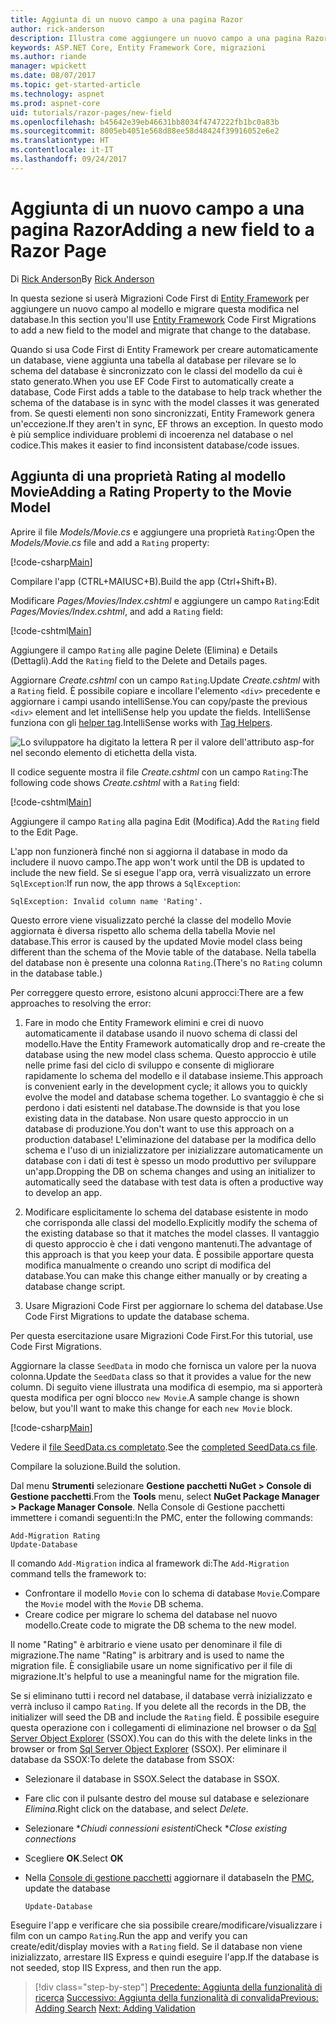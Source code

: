 ```yaml
---
title: Aggiunta di un nuovo campo a una pagina Razor
author: rick-anderson
description: Illustra come aggiungere un nuovo campo a una pagina Razor con Entity Framework Core
keywords: ASP.NET Core, Entity Framework Core, migrazioni
ms.author: riande
manager: wpickett
ms.date: 08/07/2017
ms.topic: get-started-article
ms.technology: aspnet
ms.prod: aspnet-core
uid: tutorials/razor-pages/new-field
ms.openlocfilehash: b45642e39eb46631bb8034f4747222fb1bc0a83b
ms.sourcegitcommit: 8005eb4051e568d88ee58d48424f39916052e6e2
ms.translationtype: HT
ms.contentlocale: it-IT
ms.lasthandoff: 09/24/2017
---
```

# <a name="adding-a-new-field-to-a-razor-page"></a><span data-ttu-id="e2f03-104">Aggiunta di un nuovo campo a una pagina Razor</span><span class="sxs-lookup"><span data-stu-id="e2f03-104">Adding a new field to a Razor Page</span></span>

<span data-ttu-id="e2f03-105">Di [Rick Anderson](https://twitter.com/RickAndMSFT)</span><span class="sxs-lookup"><span data-stu-id="e2f03-105">By [Rick Anderson](https://twitter.com/RickAndMSFT)</span></span>

<span data-ttu-id="e2f03-106">In questa sezione si userà Migrazioni Code First di [Entity Framework](https://docs.microsoft.com/ef/core/get-started/aspnetcore/new-db) per aggiungere un nuovo campo al modello e migrare questa modifica nel database.</span><span class="sxs-lookup"><span data-stu-id="e2f03-106">In this section you'll use [Entity Framework](https://docs.microsoft.com/ef/core/get-started/aspnetcore/new-db) Code First Migrations to add a new field to the model and migrate that change to the database.</span></span>

<span data-ttu-id="e2f03-107">Quando si usa Code First di Entity Framework per creare automaticamente un database, viene aggiunta una tabella al database per rilevare se lo schema del database è sincronizzato con le classi del modello da cui è stato generato.</span><span class="sxs-lookup"><span data-stu-id="e2f03-107">When you use EF Code First to automatically create a database, Code First adds a table to the database to help track whether the schema of the database is in sync with the model classes it was generated from.</span></span> <span data-ttu-id="e2f03-108">Se questi elementi non sono sincronizzati, Entity Framework genera un'eccezione.</span><span class="sxs-lookup"><span data-stu-id="e2f03-108">If they aren't in sync, EF throws an exception.</span></span> <span data-ttu-id="e2f03-109">In questo modo è più semplice individuare problemi di incoerenza nel database o nel codice.</span><span class="sxs-lookup"><span data-stu-id="e2f03-109">This makes it easier to find inconsistent database/code issues.</span></span>

## <a name="adding-a-rating-property-to-the-movie-model"></a><span data-ttu-id="e2f03-110">Aggiunta di una proprietà Rating al modello Movie</span><span class="sxs-lookup"><span data-stu-id="e2f03-110">Adding a Rating Property to the Movie Model</span></span>

<span data-ttu-id="e2f03-111">Aprire il file *Models/Movie.cs* e aggiungere una proprietà `Rating`:</span><span class="sxs-lookup"><span data-stu-id="e2f03-111">Open the *Models/Movie.cs* file and add a `Rating` property:</span></span>

[!code-csharp[Main](razor-pages-start/sample/RazorPagesMovie/Models/MovieDateRating.cs?highlight=11&range=7-18)]

<span data-ttu-id="e2f03-112">Compilare l'app (CTRL+MAIUSC+B).</span><span class="sxs-lookup"><span data-stu-id="e2f03-112">Build the app (Ctrl+Shift+B).</span></span>

<span data-ttu-id="e2f03-113">Modificare *Pages/Movies/Index.cshtml* e aggiungere un campo `Rating`:</span><span class="sxs-lookup"><span data-stu-id="e2f03-113">Edit *Pages/Movies/Index.cshtml*, and add a `Rating` field:</span></span>

[!code-cshtml[Main](razor-pages-start/sample/RazorPagesMovie/Pages/Movies/Index.cshtml?highlight=40-42,61-63)]

<span data-ttu-id="e2f03-114">Aggiungere il campo `Rating` alle pagine Delete (Elimina) e Details (Dettagli).</span><span class="sxs-lookup"><span data-stu-id="e2f03-114">Add the `Rating` field to the Delete and Details pages.</span></span>

<span data-ttu-id="e2f03-115">Aggiornare *Create.cshtml* con un campo `Rating`.</span><span class="sxs-lookup"><span data-stu-id="e2f03-115">Update *Create.cshtml* with a `Rating` field.</span></span> <span data-ttu-id="e2f03-116">È possibile copiare e incollare l'elemento `<div>` precedente e aggiornare i campi usando intelliSense.</span><span class="sxs-lookup"><span data-stu-id="e2f03-116">You can copy/paste the previous `<div>` element and let intelliSense help you update the fields.</span></span> <span data-ttu-id="e2f03-117">IntelliSense funziona con gli [helper tag](xref:mvc/views/tag-helpers/intro).</span><span class="sxs-lookup"><span data-stu-id="e2f03-117">IntelliSense works with [Tag Helpers](xref:mvc/views/tag-helpers/intro).</span></span>

![Lo sviluppatore ha digitato la lettera R per il valore dell'attributo asp-for nel secondo elemento di etichetta della vista.](new-field/_static/cr.png)

<span data-ttu-id="e2f03-121">Il codice seguente mostra il file *Create.cshtml* con un campo `Rating`:</span><span class="sxs-lookup"><span data-stu-id="e2f03-121">The following code shows *Create.cshtml* with a `Rating` field:</span></span>

[!code-cshtml[Main](razor-pages-start/sample/RazorPagesMovie/Pages/Movies/Create.cshtml?highlight=36-40)]

<span data-ttu-id="e2f03-122">Aggiungere il campo `Rating` alla pagina Edit (Modifica).</span><span class="sxs-lookup"><span data-stu-id="e2f03-122">Add the `Rating` field to the Edit Page.</span></span>

<span data-ttu-id="e2f03-123">L'app non funzionerà finché non si aggiorna il database in modo da includere il nuovo campo.</span><span class="sxs-lookup"><span data-stu-id="e2f03-123">The app won't work until the DB is updated to include the new field.</span></span> <span data-ttu-id="e2f03-124">Se si esegue l'app ora, verrà visualizzato un errore `SqlException`:</span><span class="sxs-lookup"><span data-stu-id="e2f03-124">If run now, the app throws a `SqlException`:</span></span>

`SqlException: Invalid column name 'Rating'.`

<span data-ttu-id="e2f03-125">Questo errore viene visualizzato perché la classe del modello Movie aggiornata è diversa rispetto allo schema della tabella Movie nel database.</span><span class="sxs-lookup"><span data-stu-id="e2f03-125">This error is caused by the updated Movie model class being different than the schema of the Movie table of the database.</span></span> <span data-ttu-id="e2f03-126">Nella tabella del database non è presente una colonna `Rating`.</span><span class="sxs-lookup"><span data-stu-id="e2f03-126">(There's no `Rating` column in the database table.)</span></span>

<span data-ttu-id="e2f03-127">Per correggere questo errore, esistono alcuni approcci:</span><span class="sxs-lookup"><span data-stu-id="e2f03-127">There are a few approaches to resolving the error:</span></span>

1. <span data-ttu-id="e2f03-128">Fare in modo che Entity Framework elimini e crei di nuovo automaticamente il database usando il nuovo schema di classi del modello.</span><span class="sxs-lookup"><span data-stu-id="e2f03-128">Have the Entity Framework automatically drop and re-create the database using  the new model class schema.</span></span> <span data-ttu-id="e2f03-129">Questo approccio è utile nelle prime fasi del ciclo di sviluppo e consente di migliorare rapidamente lo schema del modello e il database insieme.</span><span class="sxs-lookup"><span data-stu-id="e2f03-129">This approach is convenient early in the development cycle; it allows you to quickly evolve the model and database schema together.</span></span> <span data-ttu-id="e2f03-130">Lo svantaggio è che si perdono i dati esistenti nel database.</span><span class="sxs-lookup"><span data-stu-id="e2f03-130">The downside is that you lose existing data in the database.</span></span> <span data-ttu-id="e2f03-131">Non usare questo approccio in un database di produzione.</span><span class="sxs-lookup"><span data-stu-id="e2f03-131">You don't want to use this approach on a production database!</span></span> <span data-ttu-id="e2f03-132">L'eliminazione del database per la modifica dello schema e l'uso di un inizializzatore per inizializzare automaticamente un database con i dati di test è spesso un modo produttivo per sviluppare un'app.</span><span class="sxs-lookup"><span data-stu-id="e2f03-132">Dropping the DB on schema changes and using an initializer to automatically seed the database with test data is often a productive way to develop an app.</span></span>

2. <span data-ttu-id="e2f03-133">Modificare esplicitamente lo schema del database esistente in modo che corrisponda alle classi del modello.</span><span class="sxs-lookup"><span data-stu-id="e2f03-133">Explicitly modify the schema of the existing database so that it matches the model classes.</span></span> <span data-ttu-id="e2f03-134">Il vantaggio di questo approccio è che i dati vengono mantenuti.</span><span class="sxs-lookup"><span data-stu-id="e2f03-134">The advantage of this approach is that you keep your data.</span></span> <span data-ttu-id="e2f03-135">È possibile apportare questa modifica manualmente o creando uno script di modifica del database.</span><span class="sxs-lookup"><span data-stu-id="e2f03-135">You can make this change either manually or by creating a database change script.</span></span>

3. <span data-ttu-id="e2f03-136">Usare Migrazioni Code First per aggiornare lo schema del database.</span><span class="sxs-lookup"><span data-stu-id="e2f03-136">Use Code First Migrations to update the database schema.</span></span>

<span data-ttu-id="e2f03-137">Per questa esercitazione usare Migrazioni Code First.</span><span class="sxs-lookup"><span data-stu-id="e2f03-137">For this tutorial, use Code First Migrations.</span></span>

<span data-ttu-id="e2f03-138">Aggiornare la classe `SeedData` in modo che fornisca un valore per la nuova colonna.</span><span class="sxs-lookup"><span data-stu-id="e2f03-138">Update the `SeedData` class so that it provides a value for the new column.</span></span> <span data-ttu-id="e2f03-139">Di seguito viene illustrata una modifica di esempio, ma si apporterà questa modifica per ogni blocco `new Movie`.</span><span class="sxs-lookup"><span data-stu-id="e2f03-139">A sample change is shown below, but you'll want to make this change for each `new Movie` block.</span></span>

[!code-csharp[Main](razor-pages-start/sample/RazorPagesMovie/Models/SeedDataRating.cs?name=snippet1&highlight=8)]

<span data-ttu-id="e2f03-140">Vedere il [file SeedData.cs completato](https://github.com/aspnet/Docs/blob/master/aspnetcore/tutorials/razor-pages/razor-pages-start/sample/RazorPagesMovie/Models/SeedDataRating.cs).</span><span class="sxs-lookup"><span data-stu-id="e2f03-140">See the [completed SeedData.cs file](https://github.com/aspnet/Docs/blob/master/aspnetcore/tutorials/razor-pages/razor-pages-start/sample/RazorPagesMovie/Models/SeedDataRating.cs).</span></span>

<span data-ttu-id="e2f03-141">Compilare la soluzione.</span><span class="sxs-lookup"><span data-stu-id="e2f03-141">Build the solution.</span></span>

<a name="pmc"></a>

<span data-ttu-id="e2f03-142">Dal menu **Strumenti** selezionare **Gestione pacchetti NuGet > Console di Gestione pacchetti**.</span><span class="sxs-lookup"><span data-stu-id="e2f03-142">From the **Tools** menu, select **NuGet Package Manager > Package Manager Console**.</span></span>
<span data-ttu-id="e2f03-143">Nella Console di Gestione pacchetti immettere i comandi seguenti:</span><span class="sxs-lookup"><span data-stu-id="e2f03-143">In the PMC, enter the following commands:</span></span>

```PMC
Add-Migration Rating
Update-Database
```

<span data-ttu-id="e2f03-144">Il comando `Add-Migration` indica al framework di:</span><span class="sxs-lookup"><span data-stu-id="e2f03-144">The `Add-Migration` command tells the framework to:</span></span>

* <span data-ttu-id="e2f03-145">Confrontare il modello `Movie` con lo schema di database `Movie`.</span><span class="sxs-lookup"><span data-stu-id="e2f03-145">Compare the `Movie` model with the `Movie` DB schema.</span></span>
* <span data-ttu-id="e2f03-146">Creare codice per migrare lo schema del database nel nuovo modello.</span><span class="sxs-lookup"><span data-stu-id="e2f03-146">Create code to migrate the DB schema to the new model.</span></span>

<span data-ttu-id="e2f03-147">Il nome "Rating" è arbitrario e viene usato per denominare il file di migrazione.</span><span class="sxs-lookup"><span data-stu-id="e2f03-147">The name "Rating" is arbitrary and is used to name the migration file.</span></span> <span data-ttu-id="e2f03-148">È consigliabile usare un nome significativo per il file di migrazione.</span><span class="sxs-lookup"><span data-stu-id="e2f03-148">It's helpful to use a meaningful name for the migration file.</span></span>

<span data-ttu-id="e2f03-149"><a name="ssox"></a> Se si eliminano tutti i record nel database, il database verrà inizializzato e verrà incluso il campo `Rating`.</span><span class="sxs-lookup"><span data-stu-id="e2f03-149"><a name="ssox"></a> If you delete all the records in the DB, the initializer will seed the DB and include the `Rating` field.</span></span> <span data-ttu-id="e2f03-150">È possibile eseguire questa operazione con i collegamenti di eliminazione nel browser o da [Sql Server Object Explorer](xref:tutorials/razor-pages/sql#ssox) (SSOX).</span><span class="sxs-lookup"><span data-stu-id="e2f03-150">You can do this with the delete links in the browser or from [Sql Server Object Explorer](xref:tutorials/razor-pages/sql#ssox) (SSOX).</span></span> <span data-ttu-id="e2f03-151">Per eliminare il database da SSOX:</span><span class="sxs-lookup"><span data-stu-id="e2f03-151">To delete the database from SSOX:</span></span>

* <span data-ttu-id="e2f03-152">Selezionare il database in SSOX.</span><span class="sxs-lookup"><span data-stu-id="e2f03-152">Select the database in SSOX.</span></span>
* <span data-ttu-id="e2f03-153">Fare clic con il pulsante destro del mouse sul database e selezionare *Elimina*.</span><span class="sxs-lookup"><span data-stu-id="e2f03-153">Right click on the database, and select *Delete*.</span></span>
* <span data-ttu-id="e2f03-154">Selezionare **Chiudi connessioni esistenti*</span><span class="sxs-lookup"><span data-stu-id="e2f03-154">Check **Close existing connections*</span></span>
* <span data-ttu-id="e2f03-155">Scegliere **OK**.</span><span class="sxs-lookup"><span data-stu-id="e2f03-155">Select **OK**</span></span>
* <span data-ttu-id="e2f03-156">Nella [Console di gestione pacchetti](xref:tutorials/razor-pages/new-field#pmc) aggiornare il database</span><span class="sxs-lookup"><span data-stu-id="e2f03-156">In the [PMC](xref:tutorials/razor-pages/new-field#pmc), update the database</span></span> 

    ```PMC
    Update-Database
    ```

<span data-ttu-id="e2f03-157">Eseguire l'app e verificare che sia possibile creare/modificare/visualizzare i film con un campo `Rating`.</span><span class="sxs-lookup"><span data-stu-id="e2f03-157">Run the app and verify you can create/edit/display movies with a `Rating` field.</span></span> <span data-ttu-id="e2f03-158">Se il database non viene inizializzato, arrestare IIS Express e quindi eseguire l'app.</span><span class="sxs-lookup"><span data-stu-id="e2f03-158">If the database is not seeded, stop IIS Express, and then run the app.</span></span>

>[!div class="step-by-step"]
<span data-ttu-id="e2f03-159">[Precedente: Aggiunta della funzionalità di ricerca](xref:tutorials/razor-pages/search)
[Successivo: Aggiunta della funzionalità di convalida](xref:tutorials/razor-pages/validation)</span><span class="sxs-lookup"><span data-stu-id="e2f03-159">[Previous: Adding Search](xref:tutorials/razor-pages/search)
[Next: Adding Validation](xref:tutorials/razor-pages/validation)</span></span>
